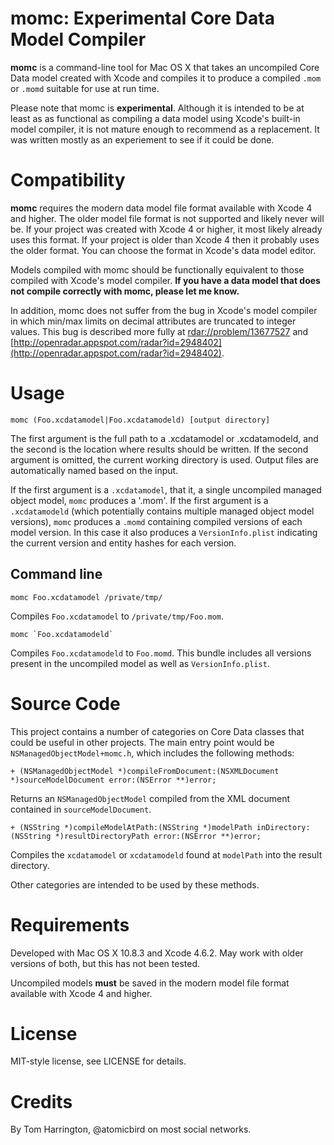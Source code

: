 # momc: Experimental Core Data Model Compiler

**momc** is a command-line tool for Mac OS X that takes an uncompiled Core Data model created with Xcode and compiles it to produce a compiled `.mom` or `.momd` suitable for use at run time.

Please note that momc is **experimental**. Although it is intended to be at least as as functional as compiling a data model using Xcode's built-in model compiler, it is not mature enough to recommend as a replacement. It was written mostly as an experiement to see if it could be done.

# Compatibility

**momc** requires the modern data model file format available with Xcode 4 and higher. The older model file format is not supported and likely never will be. If your project was created with Xcode 4 or higher, it most likely already uses this format. If your project is older than Xcode 4 then it probably uses the older format. You can choose the format in Xcode's data model editor.

Models compiled with momc should be functionally equivalent to those compiled with Xcode's model compiler. **If you have a data model that does not compile correctly with momc, please let me know.**

In addition, momc does not suffer from the bug in Xcode's model compiler in which min/max limits on decimal attributes are truncated to integer values. This bug is described more fully at [rdar://problem/13677527](rdar://problem/13677527) and [http://openradar.appspot.com/radar?id=2948402](http://openradar.appspot.com/radar?id=2948402).

# Usage

    momc (Foo.xcdatamodel|Foo.xcdatamodeld) [output directory]

The first argument is the full path to a .xcdatamodel or .xcdatamodeld, and the second is the location where results should be written. If the second argument is omitted, the current working directory is used. Output files are automatically named based on the input.

If the first argument is a `.xcdatamodel`, that it, a single uncompiled managed object model, `momc` produces a '.mom'. If the first argument is a `.xcdatamodeld` (which potentially contains multiple managed object model versions), `momc` produces a `.momd` containing compiled versions of each model version. In this case it also produces a `VersionInfo.plist` indicating the current version and entity hashes for each version.

## Command line

    momc Foo.xcdatamodel /private/tmp/

Compiles `Foo.xcdatamodel` to `/private/tmp/Foo.mom`.

    momc `Foo.xcdatamodeld`

Compiles `Foo.xcdatamodeld` to `Foo.momd`. This bundle includes all versions present in the uncompiled model as well as `VersionInfo.plist`.

# Source Code

This project contains a number of categories on Core Data classes that could be useful in other projects. The main entry point would be `NSManagedObjectModel+momc.h`, which includes the following methods:

    + (NSManagedObjectModel *)compileFromDocument:(NSXMLDocument *)sourceModelDocument error:(NSError **)error;

Returns an `NSManagedObjectModel` compiled from the XML document contained in `sourceModelDocument`.

    + (NSString *)compileModelAtPath:(NSString *)modelPath inDirectory:(NSString *)resultDirectoryPath error:(NSError **)error;

Compiles the `xcdatamodel` or `xcdatamodeld` found at `modelPath` into the result directory.

Other categories are intended to be used by these methods.

# Requirements

Developed with Mac OS X 10.8.3 and Xcode 4.6.2. May work with older versions of both, but this has not been tested.

Uncompiled models **must** be saved in the modern model file format available with Xcode 4 and higher.

# License

MIT-style license, see LICENSE for details.

# Credits

By Tom Harrington, @atomicbird on most social networks.
